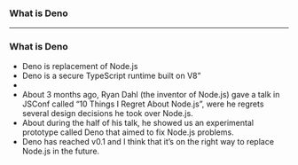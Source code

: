 ### What is Deno


------------------------------------------------------------------

### What is Deno
* Deno is replacement of  Node.js
* Deno is a secure TypeScript runtime built on V8”
*
* About 3 months ago, Ryan Dahl (the inventor of Node.js) gave a talk in JSConf called “10 Things I Regret About Node.js”, were he regrets several design decisions he took over Node.js. 
* About during the half of his talk, he showed us an experimental prototype called Deno that aimed to fix Node.js problems.
* Deno has reached v0.1 and I think that it’s on the right way to replace Node.js in the future.
